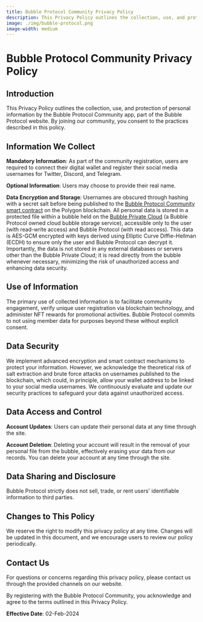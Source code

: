 ```yaml
---
title: Bubble Protocol Community Privacy Policy
description: This Privacy Policy outlines the collection, use, and protection of personal information by the Bubble Protocol Community app, part of the Bubble Protocol website.
image: ./img/bubble-protocol.png
image-width: medium
---
```

# Bubble Protocol Community Privacy Policy

## Introduction
This Privacy Policy outlines the collection, use, and protection of personal information by the Bubble Protocol Community app, part of the Bubble Protocol website. By joining our community, you consent to the practices described in this policy.

## Information We Collect
**Mandatory Information**: As part of the community registration, users are required to connect their digital wallet and register their social media usernames for Twitter, Discord, and Telegram.

**Optional Information**: Users may choose to provide their real name.

**Data Encryption and Storage**: Usernames are obscured through hashing with a secret salt before being published to the [Bubble Protocol Community smart contract](https://polygonscan.com/address/0xfF0795db0D1B09c00F9B01b23a1ff6b7556daA6F) on the Polygon blockchain. All personal data is stored in a protected file within a bubble held on the [Bubble Private Cloud](https://vault.bubbleprotocol.com) (a Bubble Protocol owned cloud bubble storage service), accessible only to the user (with read-write access) and Bubble Protocol (with read access). This data is AES-GCM encrypted with keys derived using Elliptic Curve Diffie-Hellman (ECDH) to ensure only the user and Bubble Protocol can decrypt it. Importantly, the data is not stored in any external databases or servers other than the Bubble Private Cloud; it is read directly from the bubble whenever necessary, minimizing the risk of unauthorized access and enhancing data security.

## Use of Information
The primary use of collected information is to facilitate community engagement, verify unique user registration via blockchain technology, and administer NFT rewards for promotional activities. Bubble Protocol commits to not using member data for purposes beyond these without explicit consent.

## Data Security
We implement advanced encryption and smart contract mechanisms to protect your information. However, we acknowledge the theoretical risk of salt extraction and brute force attacks on usernames published to the blockchain, which could, in principle, allow your wallet address to be linked to your social media usernames. We continuously evaluate and update our security practices to safeguard your data against unauthorized access.

## Data Access and Control
**Account Updates**: Users can update their personal data at any time through the site.

**Account Deletion**: Deleting your account will result in the removal of your personal file from the bubble, effectively erasing your data from our records. You can delete your account at any time through the site.

## Data Sharing and Disclosure
Bubble Protocol strictly does not sell, trade, or rent users' identifiable information to third parties.

## Changes to This Policy
We reserve the right to modify this privacy policy at any time. Changes will be updated in this document, and we encourage users to review our policy periodically.

## Contact Us
For questions or concerns regarding this privacy policy, please contact us through the provided channels on our website.

By registering with the Bubble Protocol Community, you acknowledge and agree to the terms outlined in this Privacy Policy.

**Effective Date**: 02-Feb-2024

